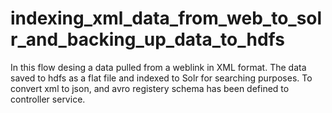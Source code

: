 # indexing_xml_data_from_web_to_solr_and_backing_up_data_to_hdfs
In this flow desing a data pulled from a weblink in XML format. The data saved to hdfs as a flat file and indexed to Solr for searching purposes. To convert xml to json, and avro registery schema has been defined to controller service.
